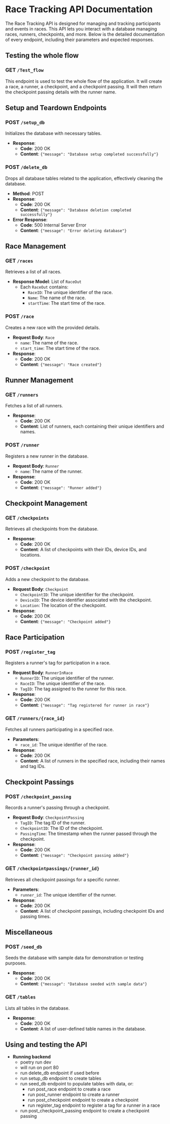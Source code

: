 # Race Tracking API Documentation

The Race Tracking API is designed for managing and tracking participants and events in races. This API lets you interact with a database managing races, runners, checkpoints, and more. Below is the detailed documentation of every endpoint, including their parameters and expected responses.

## Testing the whole flow
### GET `/Test_flow`
This endpoint is used to test the whole flow of the application. It will create a race, a runner, a checkpoint, and a checkpoint passing. It will then return the checkpoint passing details with the runner name.

## Setup and Teardown Endpoints

### POST `/setup_db`
Initializes the database with necessary tables.
- **Response**:
  - **Code**: 200 OK
  - **Content**: `{"message": "Database setup completed successfully"}`

### POST `/delete_db`
Drops all database tables related to the application, effectively cleaning the database.
- **Method**: POST
- **Response**:
  - **Code**: 200 OK
  - **Content**: `{"message": "Database deletion completed successfully"}`
- **Error Response**:
  - **Code**: 500 Internal Server Error
  - **Content**: `{"message": "Error deleting database"}`

## Race Management

### GET `/races`
Retrieves a list of all races.
- **Response Model**: List of `RaceOut`
  - Each `RaceOut` contains:
    - `RaceID`: The unique identifier of the race.
    - `Name`: The name of the race.
    - `startTime`: The start time of the race.

### POST `/race`
Creates a new race with the provided details.
- **Request Body**: `Race`
  - `name`: The name of the race.
  - `start_time`: The start time of the race.
- **Response**:
  - **Code**: 200 OK
  - **Content**: `{"message": "Race created"}`

## Runner Management

### GET `/runners`
Fetches a list of all runners.
- **Response**:
  - **Code**: 200 OK
  - **Content**: List of runners, each containing their unique identifiers and names.

### POST `/runner`
Registers a new runner in the database.
- **Request Body**: `Runner`
  - `name`: The name of the runner.
- **Response**:
  - **Code**: 200 OK
  - **Content**: `{"message": "Runner added"}`

## Checkpoint Management

### GET `/checkpoints`
Retrieves all checkpoints from the database.
- **Response**:
  - **Code**: 200 OK
  - **Content**: A list of checkpoints with their IDs, device IDs, and locations.

### POST `/checkpoint`
Adds a new checkpoint to the database.
- **Request Body**: `Checkpoint`
  - `CheckpointID`: The unique identifier for the checkpoint.
  - `DeviceID`: The device identifier associated with the checkpoint.
  - `Location`: The location of the checkpoint.
- **Response**:
  - **Code**: 200 OK
  - **Content**: `{"message": "Checkpoint added"}`

## Race Participation

### POST `/register_tag`
Registers a runner's tag for participation in a race.
- **Request Body**: `RunnerInRace`
  - `RunnerID`: The unique identifier of the runner.
  - `RaceID`: The unique identifier of the race.
  - `TagID`: The tag assigned to the runner for this race.
- **Response**:
  - **Code**: 200 OK
  - **Content**: `{"message": "Tag registered for runner in race"}`

### GET `/runners/{race_id}`
Fetches all runners participating in a specified race.
- **Parameters**:
  - `race_id`: The unique identifier of the race.
- **Response**:
  - **Code**: 200 OK
  - **Content**: A list of runners in the specified race, including their names and tag IDs.

## Checkpoint Passings

### POST `/checkpoint_passing`
Records a runner's passing through a checkpoint.
- **Request Body**: `CheckpointPassing`
  - `TagID`: The tag ID of the runner.
  - `CheckpointID`: The ID of the checkpoint.
  - `PassingTime`: The timestamp when the runner passed through the checkpoint.
- **Response**:
  - **Code**: 200 OK
  - **Content**: `{"message": "Checkpoint passing added"}`

### GET `/checkpointpassings/{runner_id}`
Retrieves all checkpoint passings for a specific runner.
- **Parameters**:
  - `runner_id`: The unique identifier of the runner.
- **Response**:
  - **Code**: 200 OK
  - **Content**: A list of checkpoint passings, including checkpoint IDs and passing times.

## Miscellaneous

### POST `/seed_db`
Seeds the database with sample data for demonstration or testing purposes.
- **Response**:
  - **Code**: 200 OK
  - **Content**: `{"message": "Database seeded with sample data"}`

### GET `/tables`
Lists all tables in the database.
- **Response**:
  - **Code**: 200 OK
  - **Content**: A list of user-defined table names in the database.

## Using and testing the API
- **Running backend**
  - poetry run dev
  - will run on port 80
  - run delete_db endpoint if used before
  - run setup_db endpoint to create tables
  - run seed_db endpoint to populate tables with data, or:
    - run post_race endpoint to create a race
    - run post_runner endpoint to create a runner
    - run post_checkpoint endpoint to create a checkpoint
    - run register_tag endpoint to register a tag for a runner in a race
  - run post_checkpoint_passing endpoint to create a checkpoint passing
    